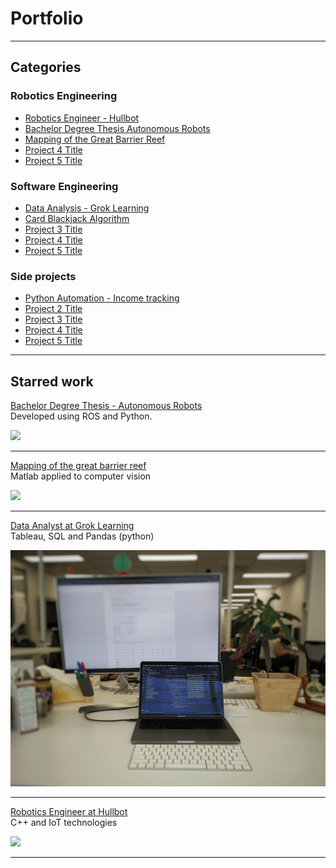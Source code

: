 # Portfolio

---
## Categories

### Robotics Engineering
- [Robotics Engineer - Hullbot](sub_pages/hullbot.md)
- [Bachelor Degree Thesis Autonomous Robots](sub_pages/bachelor_thesis.md)
- [Mapping of the Great Barrier Reef](sub_pages/great_barrier_reef.md)
- [Project 4 Title](http://example.com/)
- [Project 5 Title](http://example.com/)

### Software Engineering
- [Data Analysis - Grok Learning](http://example.com/)
- [Card Blackjack Algorithm](http://example.com/)
- [Project 3 Title](http://example.com/)
- [Project 4 Title](http://example.com/)
- [Project 5 Title](http://example.com/)

### Side projects
- [Python Automation - Income tracking](http://example.com/)
- [Project 2 Title](http://example.com/)
- [Project 3 Title](http://example.com/)
- [Project 4 Title](http://example.com/)
- [Project 5 Title](http://example.com/)


---
## Starred work
[Bachelor Degree Thesis - Autonomous Robots](/sub_pages/bachelor_thesis.md)  
Developed using ROS and Python.
  
<img src="images/thesis_ball_following_mode.gif?raw=true"/>

---
[Mapping of the great barrier reef](/sub_pages/great_barrier_reef.md)  
Matlab applied to computer vision
  
<img src="images/thesis_ball_following.gif?raw=true"/>

---
[Data Analyst at Grok Learning](/sub_pages/grok_learning.md)  
Tableau, SQL and Pandas (python)
  
<img src="images/dummy_thumbnail.jpeg?raw=true"/>

---
[Robotics Engineer at Hullbot](/sub_pages/hullbot.md)  
C++ and IoT technologies
  
<img src="images/hullbot_workflow.jpg?raw=true"/>

---



